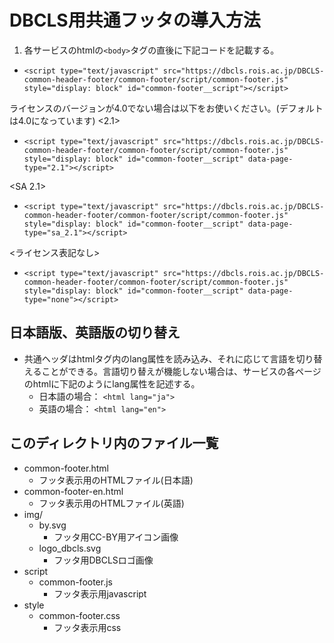 # DBCLS用共通フッタの導入方法
1. 各サービスのhtmlの`<body>`タグの直後に下記コードを記載する。
  - `<script type="text/javascript" src="https://dbcls.rois.ac.jp/DBCLS-common-header-footer/common-footer/script/common-footer.js" style="display: block" id="common-footer__script"></script>`

  ライセンスのバージョンが4.0でない場合は以下をお使いください。(デフォルトは4.0になっています)
  <2.1>
  - `<script type="text/javascript" src="https://dbcls.rois.ac.jp/DBCLS-common-header-footer/common-footer/script/common-footer.js" style="display: block" id="common-footer__script" data-page-type="2.1"></script>`

  <SA 2.1>
  - `<script type="text/javascript" src="https://dbcls.rois.ac.jp/DBCLS-common-header-footer/common-footer/script/common-footer.js" style="display: block" id="common-footer__script" data-page-type="sa_2.1"></script>`

<ライセンス表記なし>
  - `<script type="text/javascript" src="https://dbcls.rois.ac.jp/DBCLS-common-header-footer/common-footer/script/common-footer.js" style="display: block" id="common-footer__script" data-page-type="none"></script>`


## 日本語版、英語版の切り替え
  - 共通ヘッダはhtmlタグ内のlang属性を読み込み、それに応じて言語を切り替えることができる。言語切り替えが機能しない場合は、サービスの各ページのhtmlに下記のようにlang属性を記述する。
    - 日本語の場合： `<html lang="ja">`
    - 英語の場合： `<html lang="en">`

## このディレクトリ内のファイル一覧
  - common-footer.html
    - フッタ表示用のHTMLファイル(日本語)
  - common-footer-en.html
    - フッタ表示用のHTMLファイル(英語)
  - img/
    - by.svg
      - フッタ用CC-BY用アイコン画像
    - logo_dbcls.svg
      - フッタ用DBCLSロゴ画像
  - script
      - common-footer.js
        - フッタ表示用javascript
  - style
      - common-footer.css
        - フッタ表示用css




